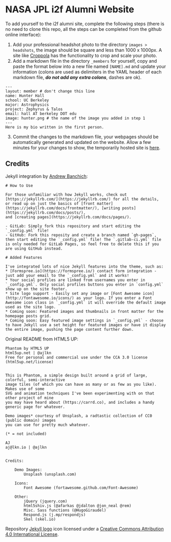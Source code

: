 # NASA JPL i2f Alumni Website

To add yourself to the i2f alumni site, complete the following steps (there is no need to clone this repo, all the steps can be completed from the github online interface):
1. Add your professional headshot photo to the directory ```images > headshots```, the image should be square and less than 1000 x 1000px. A site like [Croppola](https://croppola.com/) has the functionality to crop and scale your photo.
2. Add a markdown file in the directory ```_members``` for yourself, copy and paste the format below into a new file named ```[NAME].md``` and update your information (colons are used as delimiters in the YAML header of each markdown file, ***do not add any extra colons***, dashes are ok).
```
---
layout: member # don't change this line
name: Hunter Hall
school: UC Berkeley
major: Astrophysics
project: Zephyrus & Talos
email: hall AT berkeley DOT edu
image: hunter.png # the name of the image you added in step 1
---
Here is my bio written in the first person.
```
3. Commit the changes to the markdown file, your webpages should be automatically generated and updated on the website. Allow a few minutes for your changes to show, the temporarily hosted site is [here](https://treyfortmuller.github.io/i2f_alumni/).

## Credits
Jekyll integration by [Andrew Banchich](https://github.com/andrewbanchich/phantom-jekyll-theme):
```
# How to Use

For those unfamiliar with how Jekyll works, check out [https://jekyllrb.com/](https://jekyllrb.com/) for all the details, 
or read up on just the basics of [front matter](https://jekyllrb.com/docs/frontmatter/), [writing posts](https://jekyllrb.com/docs/posts/), 
and [creating pages](https://jekyllrb.com/docs/pages/).

- GitLab: Simply fork this repository and start editing the `_config.yml` file!  
- GitHub: Fork this reposity and create a branch named `gh-pages`, then start editing the `_config.yml` file! The `.gitlab-ci.yml` file is only needed for GitLab Pages, so feel free to delete this if you are using GitHub instead.

# Added Features

I've integrated lots of nice Jekyll features into the theme, such as:
* [Formspree.io](https://formspree.io/) contact form integration - just add your email to the `_config.yml` and it works!
* Your social profiles are linked from usernames you enter in `_config.yml`. Only social profiles buttons you enter in `config.yml` show up on the site footer.
* Site logo support - Easily set any image or [Font Awesome icon](http://fontawesome.io/icons/) as your logo. If you enter a Font Awesome icon class in `_config.yml` it will override the default image used as the site logo.
* Coming soon: Featured images and thumbnails in front matter for the homepage posts grid.
* Coming soon: Easy featured image settings in `_config.yml` - choose to have Jekyll use a set height for featured images or have it display the entire image, pushing the page content further down.
```

Original README from HTML5 UP:

```
Phantom by HTML5 UP
html5up.net | @ajlkn
Free for personal and commercial use under the CCA 3.0 license (html5up.net/license)


This is Phantom, a simple design built around a grid of large, colorful, semi-interactive
image tiles (of which you can have as many or as few as you like). Makes use of some
SVG and animation techniques I've been experimenting with on that other project of mine
you may have heard about (https://carrd.co), and includes a handy generic page for whatever.

Demo images* courtesy of Unsplash, a radtastic collection of CC0 (public domain) images
you can use for pretty much whatever.

(* = not included)

AJ
aj@lkn.io | @ajlkn


Credits:

	Demo Images:
		Unsplash (unsplash.com)

	Icons:
		Font Awesome (fortawesome.github.com/Font-Awesome)

	Other:
		jQuery (jquery.com)
		html5shiv.js (@afarkas @jdalton @jon_neal @rem)
		Misc. Sass functions (@HugoGiraudel)
		Respond.js (j.mp/respondjs)
		Skel (skel.io)
```

Repository [Jekyll logo](https://github.com/jekyll/brand) icon licensed under a [Creative Commons Attribution 4.0 International License](http://choosealicense.com/licenses/cc-by-4.0/).
